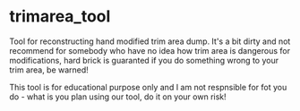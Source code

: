 # trimarea_tool

Tool for reconstructing hand modified trim area dump. It's a bit dirty and not recommend for somebody who have no idea how trim area
is dangerous for modifications, hard brick is guaranted if you do something wrong to your trim area, be warned!

This tool is for educational purpose only and I am not respnsible for fot you do - what is you plan using our tool, do it on your own risk!
